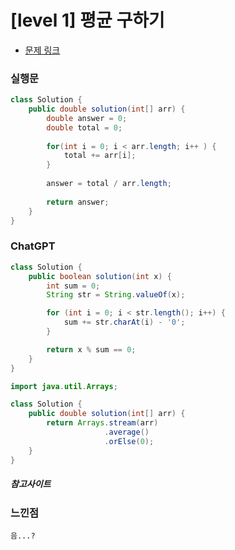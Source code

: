 # [level 1] 평균 구하기

* [문제 링크](https://school.programmers.co.kr/learn/courses/30/lessons/12944)


### 실행문
```java
class Solution {
    public double solution(int[] arr) {
        double answer = 0;
        double total = 0;
        
        for(int i = 0; i < arr.length; i++ ) {
            total += arr[i];
        }
        
        answer = total / arr.length;
        
        return answer;
    }
}
```

### ChatGPT
```java
class Solution {
    public boolean solution(int x) {
        int sum = 0;
        String str = String.valueOf(x);

        for (int i = 0; i < str.length(); i++) {
            sum += str.charAt(i) - '0';
        }

        return x % sum == 0;
    }
}
```

```java 
import java.util.Arrays;

class Solution {
    public double solution(int[] arr) {
        return Arrays.stream(arr)
                     .average()
                     .orElse(0);
    }
}
```

##### 참고사이트

### 느낀점
```
음...?
``` 

